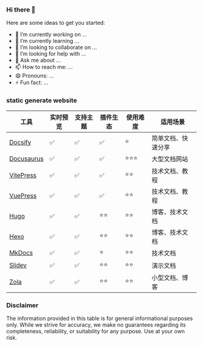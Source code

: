 ### Hi there 👋

Here are some ideas to get you started:

- 🔭 I’m currently working on ...
- 🌱 I’m currently learning ...
- 👯 I’m looking to collaborate on ...
- 🤔 I’m looking for help with ...
- 💬 Ask me about ...
- 📫 How to reach me: ...
- 😄 Pronouns: ...
- ⚡ Fun fact: ...

### static generate website


| 工具         | 实时预览 | 支持主题 | 插件生态 | 使用难度 | 适用场景                      |
|--------------|----------|----------|----------|----------|-------------------------------|
| [Docsify](https://docsify.js.org/#/)      | ✅        | ✅        | ✅        | ⭐        | 简单文档、快速分享            |
| [Docusaurus](https://docusaurus.io/)   | ✅        | ✅        | ✅        | ⭐⭐⭐      | 大型文档网站                  |
| [VitePress](https://vitepress.dev/)     | ✅        | ✅        | ✅        | ⭐⭐       | 技术文档、教程                |
| [VuePress](https://vuepress.vuejs.org/)     | ✅        | ✅        | ✅        | ⭐⭐       | 技术文档、教程                |
| [Hugo](https://gohugo.io/)         | ✅        | ✅        | ⭐⭐       | ⭐⭐       | 博客、技术文档                |
| [Hexo](https://hexo.io/zh-cn/)         | ✅        | ✅        | ⭐⭐       | ⭐⭐       | 博客、技术文档                |
| [MkDocs](https://www.mkdocs.org/)       | ✅        | ✅        | ⭐        | ⭐⭐       | 技术文档                      |
| [Slidev](https://sli.dev/)       | ✅        | ✅        | ⭐⭐       | ⭐⭐       | 演示文档                      |
| [Zola](https://www.getzola.org/)         | ✅        | ✅        | ⭐⭐       | ⭐⭐       | 小型文档、博客                |


### Disclaimer

The information provided in this table is for general informational purposes only. While we strive for accuracy, we make no guarantees regarding its completeness, reliability, or suitability for any purpose. Use at your own risk.
